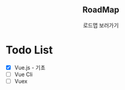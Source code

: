 <div align=center>
  <h2>RoadMap</h2>
  <a herf="">로드맵 보러가기</a>
</div>


# Todo List
  - [X] Vue.js - 기초
  - [ ] Vue Cli
  - [ ] Vuex
